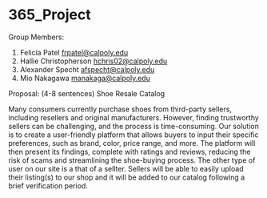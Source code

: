 # 365_Project

Group Members:
1. Felicia Patel frpatel@calpoly.edu
2. Hallie Christopherson hchris02@calpoly.edu
4. Alexander Specht afspecht@calpoly.edu
5. Mio Nakagawa manakaga@calpoly.edu

Proposal: (4-8 sentences)
Shoe Resale Catalog

Many consumers currently purchase shoes from third-party sellers, including resellers and original manufacturers. However, finding trustworthy sellers can be challenging, and the process is time-consuming. Our solution is to create a user-friendly platform that allows buyers to input their specific preferences, such as brand, color, price range, and more. The platform will then present its findings, complete with ratings and reviews, reducing the risk of scams and streamlining the shoe-buying process. The other type of user on our site is a that of a sellter. Sellers will be able to easily upload their listing(s) to our shop and it will be added to our catalog following a brief verification period. 

